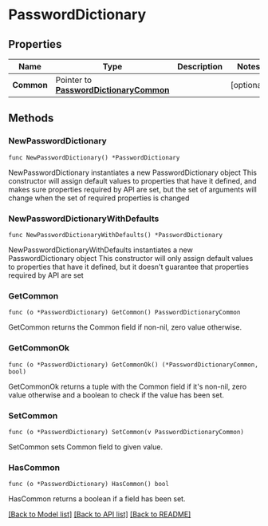 # PasswordDictionary

## Properties

Name | Type | Description | Notes
------------ | ------------- | ------------- | -------------
**Common** | Pointer to [**PasswordDictionaryCommon**](PasswordDictionaryCommon.md) |  | [optional] 

## Methods

### NewPasswordDictionary

`func NewPasswordDictionary() *PasswordDictionary`

NewPasswordDictionary instantiates a new PasswordDictionary object
This constructor will assign default values to properties that have it defined,
and makes sure properties required by API are set, but the set of arguments
will change when the set of required properties is changed

### NewPasswordDictionaryWithDefaults

`func NewPasswordDictionaryWithDefaults() *PasswordDictionary`

NewPasswordDictionaryWithDefaults instantiates a new PasswordDictionary object
This constructor will only assign default values to properties that have it defined,
but it doesn't guarantee that properties required by API are set

### GetCommon

`func (o *PasswordDictionary) GetCommon() PasswordDictionaryCommon`

GetCommon returns the Common field if non-nil, zero value otherwise.

### GetCommonOk

`func (o *PasswordDictionary) GetCommonOk() (*PasswordDictionaryCommon, bool)`

GetCommonOk returns a tuple with the Common field if it's non-nil, zero value otherwise
and a boolean to check if the value has been set.

### SetCommon

`func (o *PasswordDictionary) SetCommon(v PasswordDictionaryCommon)`

SetCommon sets Common field to given value.

### HasCommon

`func (o *PasswordDictionary) HasCommon() bool`

HasCommon returns a boolean if a field has been set.


[[Back to Model list]](../README.md#documentation-for-models) [[Back to API list]](../README.md#documentation-for-api-endpoints) [[Back to README]](../README.md)


